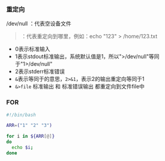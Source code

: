 ### 重定向
/dev/null ：代表空设备文件
>  ：代表重定向到哪里，例如：echo "123" > /home/123.txt
- 0表示标准输入
- 1表示stdout标准输出，系统默认值是1，所以">/dev/null"等同于"1>/dev/null"
- 2表示stderr标准错误
- `&`表示等同于的意思，`2>&1`，表示2的输出重定向等同于1
- `&>file` 标准输出 和 标准错误输出 都重定向到文件file中

### FOR
```sh
#!/bin/bash

ARR=("1" "2" "3")

for i in ${ARR[@]}
do
  echo $i;
done
```